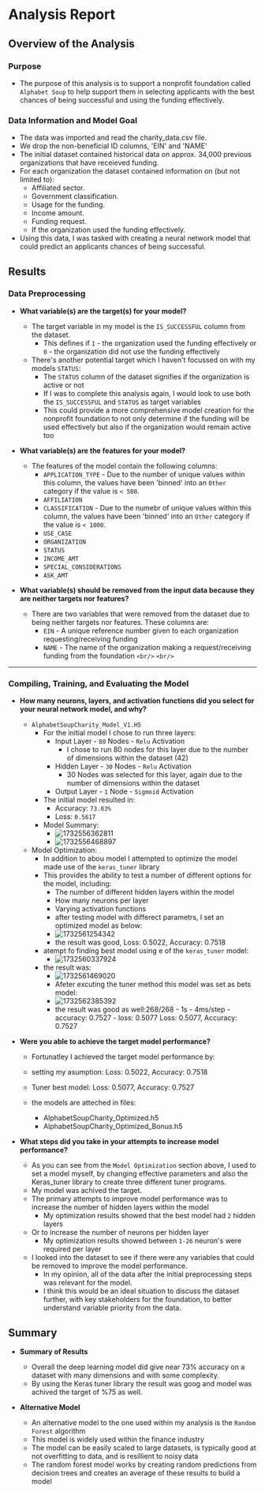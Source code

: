 # Analysis Report

## Overview of the Analysis

### Purpose

- The purpose of this analysis is to support a nonprofit foundation called `Alphabet Soup` to help support them in selecting applicants with the best chances of being successful and using the funding effectively.

### Data Information and Model Goal

- The data was imported and read the charity_data.csv file.
- We drop the non-beneficial ID columns, 'EIN' and 'NAME'
- The initial dataset contained historical data on approx. 34,000 previous organizations that have receieved funding.
- For each organization the dataset contained information on (but not limited to):
  - Affiliated sector.
  - Government classification.
  - Usage for the funding.
  - Income amount.
  - Funding request.
  - If the organization used the funding effectively.
- Using this data, I was tasked with creating a neural network model that could predict an applicants chances of being successful.

## Results

### Data Preprocessing

- **What variable(s) are the target(s) for your model?**

  - The target variable in my model is the `IS_SUCCESSFUL` column from the dataset.
    - This defines if `1` - the organization used the funding effectively or `0` - the organization did not use the funding effectively
  - There's another potential target which I haven't focussed on with my models `STATUS`:
    - The `STATUS` column of the dataset signifies if the organization is active or not
    - If I was to complete this analysis again, I would look to use both the `IS_SUCCESSFUL` and `STATUS` as target variables
    - This could provide a more comprehensive model creation for the nonprofit foundation to not only determine if the funding will be used effectively but also if the organization would remain active too
- **What variable(s) are the features for your model?**

  - The features of the model contain the following columns:
    - `APPLICATION_TYPE` - Due to the number of unique values within this column, the values have been 'binned' into an `Other` category if the value is `< 500`.
    - `AFFILIATION`
    - `CLASSIFICATION` - Due to the numebr of unique values within this column, the values have been 'binned' into an `Other` category if the value is `< 1000`.
    - `USE_CASE`
    - `ORGANIZATION`
    - `STATUS`
    - `INCOME_AMT`
    - `SPECIAL_CONSIDERATIONS`
    - `ASK_AMT`
- **What variable(s) should be removed from the input data because they are neither targets nor features?**

  - There are two variables that were removed from the dataset due to being neither targets nor features. These columns are:
    - `EIN` - A unique reference number given to each organization requesting/receiving funding
    - `NAME` - The name of the organization making a request/receiving funding from the foundation
      `<br/>`
      `<br/>`

<hr/>

### Compiling, Training, and Evaluating the Model

- **How many neurons, layers, and activation functions did you select for your neural network model, and why?**

  - `AlphabetSoupCharity_Model_V1.H5`
    - For the initial model I chose to run three layers:
      - Input Layer - `80` Nodes - `Relu` Activation
        - I chose to run 80 nodes for this layer due to the number of dimensions within the dataset (42)
      - Hidden Layer - `30` Nodes - `Relu` Activation
        - 30 Nodes was selected for this layer, again due to the number of dimensions within the dataset
      - Output Layer - `1` Node - `Sigmoid` Activation
    - The initial model resulted in:
      - Accuracy: `73.03%`
      - Loss: `0.5617`
    - Model Summary:
      - ![1732556362811](image/nn_model_report/1732556362811.png)
      - ![1732556468897](image/nn_model_report/1732556468897.png)
  - Model Optimization:
    - In addition to abou model I attempted to optimize the model made use of the `keras_tuner` library
    - This provides the ability to test a number of different options for the model, including:
      - The number of different hidden layers within the model
      - How many neurons per layer
      - Varying activation functions
      - after testing model with differect parametrs, I set an optimized model as below:
      - ![1732561254342](image/nn_model_report/1732561254342.png)
      - the result was good, Loss:  0.5022, Accuracy:  0.7518
    - atempt fo finding best model using e of the `keras_tuner` model:
      - ![1732560337924](image/nn_model_report/1732560337924.png)
    - the result was:
      - ![1732561469020](image/nn_model_report/1732561469020.png)
      - Afeter excuting the tuner method this model was set as bets model:
      - ![1732562385392](image/nn_model_report/1732562385392.png)
      - the result was good as well:268/268 - 1s - 4ms/step - accuracy: 0.7527 - loss: 0.5077
        Loss:  0.5077, Accuracy:  0.7527
- **Were you able to achieve the target model performance?**

  - Fortunatley I  achieved the target model performance by:
  - setting my asumption: Loss:  0.5022, Accuracy:  0.7518
  - Tuner best model: Loss:  0.5077, Accuracy:  0.7527
  - the models are atteched in files:

    - AlphabetSoupCharity_Optimized.h5
    - AlphabetSoupCharity_Optimized_Bonus.h5
- **What steps did you take in your attempts to increase model performance?**

  - As you can see from the `Model Optimization` section above, I used to set a model myself, by changing effective parameters and also the Keras_tuner library to create three different tuner programs.
  - My model was achived the target.
  - The primary attempts to improve model performance was to increase the number of hidden layers within the model
    - My optimization results showed that the best model had `2` hidden layers
  - Or to increase the number of neurons per hidden layer
    - My optimization results showed between  `1-26` neuron's were required per layer
  - I looked into the dataset to see if there were any variables that could be removed to improve the model performance.
    - In my opinion, all of the data after the initial preprocessing steps was relevant for the model.
    - I think this would be an ideal situation to discuss the dataset further, with key stakeholders for the foundation, to better understand variable priority from the data.

## Summary

- **Summary of Results**

  - Overall the deep learning model did give near 73% accuracy on a dataset with many dimensions and with some complexity.
  - By using the Keras tuner library the result was goog and model was achived the target of %75 as well.
- **Alternative Model**

  - An alternative model to the one used within my analysis is the `Random Forest` algorithm
  - This model is widely used within the finance industry
  - The model can be easily scaled to large datasets, is typically good at not overfitting to data, and is resillient to noisy data
  - The random forest model works by creating random predictions from decision trees and creates an average of these results to build a model
